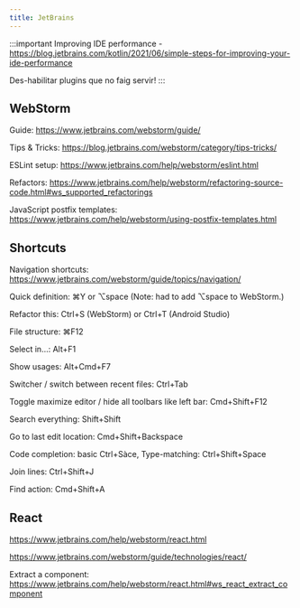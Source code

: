 ```yaml
---
title: JetBrains
---
```


:::important
Improving IDE performance - https://blog.jetbrains.com/kotlin/2021/06/simple-steps-for-improving-your-ide-performance

Des-habilitar plugins que no faig servir!
:::

## WebStorm

Guide: https://www.jetbrains.com/webstorm/guide/

Tips & Tricks: https://blog.jetbrains.com/webstorm/category/tips-tricks/

ESLint setup: https://www.jetbrains.com/help/webstorm/eslint.html

Refactors: https://www.jetbrains.com/help/webstorm/refactoring-source-code.html#ws_supported_refactorings

JavaScript postfix templates: https://www.jetbrains.com/help/webstorm/using-postfix-templates.html


## Shortcuts

Navigation shortcuts: https://www.jetbrains.com/webstorm/guide/topics/navigation/

Quick definition: ⌘Y or ⌥space (Note: had to add ⌥space to WebStorm.)

Refactor this: Ctrl+S (WebStorm) or Ctrl+T (Android Studio)

File structure: ⌘F12

Select in...: Alt+F1

Show usages: Alt+Cmd+F7

Switcher / switch between recent files: Ctrl+Tab

Toggle maximize editor / hide all toolbars like left bar: Cmd+Shift+F12

Search everything: Shift+Shift

Go to last edit location: Cmd+Shift+Backspace

Code completion: basic Ctrl+Sàce, Type-matching: Ctrl+Shift+Space

Join lines: Ctrl+Shift+J

Find action: Cmd+Shift+A


## React

https://www.jetbrains.com/help/webstorm/react.html

https://www.jetbrains.com/webstorm/guide/technologies/react/

Extract a component: https://www.jetbrains.com/help/webstorm/react.html#ws_react_extract_component
